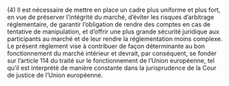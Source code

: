 (4) Il est nécessaire de mettre en place un cadre plus uniforme et plus fort, en vue de préserver l’intégrité du marché, d’éviter les risques d’arbitrage réglementaire, de garantir l’obligation de rendre des comptes en cas de tentative de manipulation, et d’offrir une plus grande sécurité juridique aux participants au marché et de leur rendre la réglementation moins complexe. Le présent règlement vise à contribuer de façon déterminante au bon fonctionnement du marché intérieur et devrait, par conséquent, se fonder sur l’article 114 du traité sur le fonctionnement de l’Union européenne, tel qu’il est interprété de manière constante dans la jurisprudence de la Cour de justice de l’Union européenne.